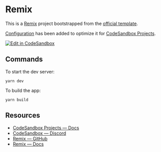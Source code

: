 # Remix

This is a [Remix](https://remix.run) project bootstrapped from the [official template](https://github.com/remix-run/remix/tree/main/packages/create-remix/templates/remix).

[Configuration](https://codesandbox.io/docs/projects/learn/setting-up/tasks) has been added to optimize it for [CodeSandbox Projects](https://codesandbox.io/p/dashboard).

[![Edit in CodeSandbox](https://assets.codesandbox.io/github/button-edit-lime.svg)](https://codesandbox.io/p/github/codesandbox/codesandbox-template-remix/main)

## Commands

To start the dev server:
```
yarn dev
```

To build the app:
```
yarn build
```

## Resources

- [CodeSandbox Projects — Docs](https://codesandbox.io/docs/projects)
- [CodeSandbox — Discord](https://discord.gg/Ggarp3pX5H)
- [Remix — GitHub](https://github.com/remix-run/remix)
- [Remix — Docs](https://remix.run/docs/en/v1)
